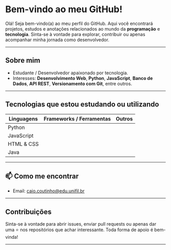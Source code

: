 # Bem-vindo ao meu GitHub!

Olá! Seja bem-vindo(a) ao meu perfil do GitHub. Aqui você encontrará projetos, estudos e anotações relacionados ao mundo da **programação** e **tecnologia**. Sinta-se à vontade para explorar, contribuir ou apenas acompanhar minha jornada como desenvolvedor.

---

## Sobre mim

-  Estudante / Desenvolvedor apaixonado por tecnologia.
-  Interesses: **Desenvolvimento Web**, **Python**, **JavaScript**, **Banco de Dados**, **API REST**, **Versionamento com Git**, entre outros.

---

##  Tecnologias que estou estudando ou utilizando

| Linguagens | Frameworks / Ferramentas | Outros |
|-----------|---------------------------|--------|
| Python  |
| JavaScript |  
| HTML & CSS  |
| Java  |

---

## 📫 Como me encontrar

- Email: [caio.coutinho@edu.unifil.br](mailto:caio.coutinho@edu.unifil.br)
---

##  Contribuições

Sinta-se à vontade para abrir issues, enviar pull requests ou apenas dar uma ⭐ nos repositórios que achar interessante. Toda forma de apoio é bem-vinda!

---

